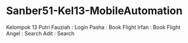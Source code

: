# Sanber51-Kel13-MobileAutomation

Kelompok 13
Putri Fauziah : Login
Pasha         : Book Flight
Irfan         : Book Flight
Angel         : Search
Adit          : Search
